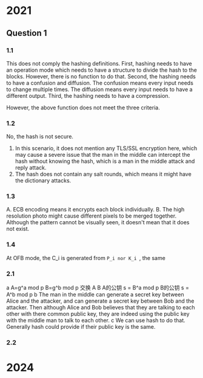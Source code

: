 # 2021
## Question 1
### 1.1 
This does not comply the hashing definitions. 
First, hashing needs to have an operation mode which needs to have a structure to divide the hash to the blocks. However, there is no function to do that. 
Second, the hashing needs to have a confusion and diffusion. The confusion means every input needs to change multiple times. The diffusion means every input needs to have a different output. 
Third, the hashing needs to have a compression. 

However, the above function does not meet the three criteria. 
### 1.2
No, the hash is not secure. 
1. In this scenario, it does not mention any TLS/SSL encryption here, which may cause a severe issue that the man in the middle can intercept the hash without knowing the hash, which is a man in the middle attack and reply attack. 
2. The hash does not contain any salt rounds, which means it might have the dictionary attacks. 
### 1.3 
A. ECB encoding means it encrypts each block individually. 
B. The high resolution photo might cause different pixels to be merged together. Although the pattern cannot be visually seen, it doesn't mean that it does not exist. 

### 1.4 
At OFB mode, the C_i is generated from `P_i nor K_i `, the same 

### 2.1 
a
A=g^a mod p
B=g^b mod p
交换 A B
A的公钥 s = B^a mod p
B的公钥 s = A^b mod p
b
The man in the middle can generate a secret key between Alice and the attacker, and can generate a secret key between Bob and the attacker. Then although Alice and Bob believes that they are talking to each other with there common public key, they are indeed using the public key with the middle man to talk to each other. 
c
We can use hash to do that. Generally hash could provide if their public key is the same. 


### 2.2


# 2024
##